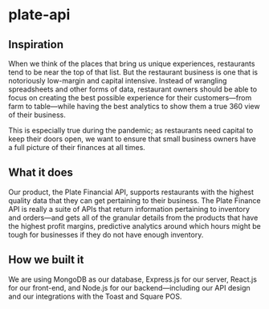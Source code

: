 # plate-api

## Inspiration

When we think of the places that bring us unique experiences, restaurants tend to be near the top of that list. But the restaurant business is one that is notoriously low-margin and capital intensive. Instead of wrangling spreadsheets and other forms of data, restaurant owners should be able to focus on creating the best possible experience for their customers—from farm to table—while having the best analytics to show them a true 360 view of their business.

This is especially true during the pandemic; as restaurants need capital to keep their doors open, we want to ensure that small business owners have a full picture of their finances at all times.

## What it does

Our product, the Plate Financial API, supports restaurants with the highest quality data that they can get pertaining to their business. The Plate Finance API is really a suite of APIs that return information pertaining to inventory and orders—and gets all of the granular details from the products that have the highest profit margins, predictive analytics around which hours might be tough for businesses if they do not have enough inventory.

## How we built it

We are using MongoDB as our database, Express.js for our server, React.js for our front-end, and Node.js for our backend—including our API design and our integrations with the Toast and Square POS.
